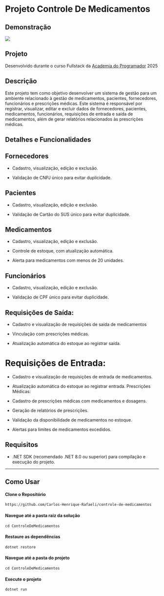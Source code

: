 # Projeto Controle De Medicamentos

## Demonstração

![]( https://i.imgur.com/nCxo6K2.gif )

## Projeto

Desenvolvido durante o curso Fullstack da [Academia do Programador](https://www.academiadoprogramador.net) 2025

## Descrição

Este projeto tem como objetivo desenvolver um sistema de gestão para um ambiente relacionado à gestão de medicamentos, pacientes, fornecedores, funcionários e prescrições médicas. Este sistema é responsável
por registrar, visualizar, editar e excluir dados de fornecedores, pacientes, medicamentos, funcionários, requisições de entrada e saída de medicamentos, além de gerar relatórios relacionados às prescrições médicas.



## Detalhes e Funcionalidades

## Fornecedores

* Cadastro, visualização, edição e exclusão.

* Validação de CNPJ único para evitar duplicidade.

## Pacientes

* Cadastro, visualização, edição e exclusão.

* Validação de Cartão do SUS único para evitar duplicidade.

## Medicamentos

* Cadastro, visualização, edição e exclusão.

* Controle de estoque, com atualização automática.

* Alerta para medicamentos com menos de 20 unidades.

## Funcionários

* Cadastro, visualização, edição e exclusão.

* Validação de CPF único para evitar duplicidade.

## Requisições de Saída:

* Cadastro e visualização de requisições de saída de medicamentos

* Vinculação com prescrições médicas.

* Atualização automática do estoque ao registrar saída.

# Requisições de Entrada:

* Cadastro e visualização de requisições de entrada de medicamentos.

* Atualização automática do estoque ao registrar entrada.
 Prescrições Médicas:

* Cadastro de prescrições médicas com medicamentos e dosagens.

* Geração de relatórios de prescrições.

* Validação da disponibilidade de medicamentos no estoque.

* Alertas para limites de medicamentos excedidos.




## Requisitos


- .NET SDK (recomendado .NET 8.0 ou superior) para compilação e execução do projeto.
---
## Como Usar

#### Clone o Repositório
```
https://github.com/Carlos-Henrique-Rafaeli/controle-de-medicamentos
```

#### Navegue até a pasta raiz da solução
```
cd ControleDeMedicamentos
```

#### Restaure as dependências
```
dotnet restore
```

#### Navegue até a pasta do projeto
```
cd ControleDeMedicamentos
```

#### Execute o projeto
```
dotnet run
```
